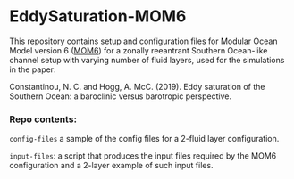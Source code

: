 # EddySaturation-MOM6

This repository contains setup and configuration files for Modular Ocean Model version 6 ([MOM6](http://github.com/NOAA-GFDL/MOM6)) for a zonally reeantrant Southern Ocean-like channel setup with varying number of fluid layers, used for the simulations in the paper:

Constantinou, N. C. and Hogg, A. McC. (2019). Eddy saturation of the Southern Ocean: a baroclinic versus barotropic perspective. <!--(submitted, arXiv:[1234.12345][arXiv:1234.12345])-->


### Repo contents:

`config-files` a sample of the config files for a 2-fluid layer configuration.

`input-files`: a script that produces the input files required by the MOM6 configuration and a 2-layer example of such input files.



[arXiv:1234.12345]: http://arxiv.org/abs/1234.12345
